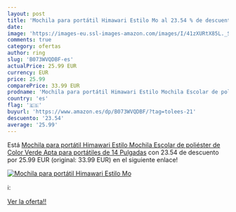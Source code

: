 ```yaml
---
layout: post
title: 'Mochila para portátil Himawari Estilo Mo al 23.54 % de descuento'
date: 
image: 'https://images-eu.ssl-images-amazon.com/images/I/41zXURtX85L._SL200_.jpg'
comments: true
category: ofertas
author: ring
slug: 'B073WVQDBF-es'
actualPrice: 25.99 EUR
currency: EUR
price: 25.99
comparePrice: 33.99 EUR
prodname: 'Mochila para portátil Himawari Estilo Mochila Escolar de poliéster de Color Verde Apta para portátiles de 14 Pulgadas'
country: 'es'
flag: '🇪🇸'
buyurl: 'https://www.amazon.es/dp/B073WVQDBF/?tag=tolees-21'
descuento: '23.54'
average: '25.99'
---
```


Está [Mochila para portátil Himawari Estilo Mochila Escolar de poliéster de Color Verde Apta para portátiles de 14 Pulgadas](https://www.amazon.es/dp/B073WVQDBF/?tag=tolees-21) con 23.54 de descuento por 25.99 EUR (original: 33.99 EUR) en el siguiente enlace!

[![Mochila para portátil Himawari Estilo Mo](https://images-eu.ssl-images-amazon.com/images/I/41zXURtX85L._SL200_.jpg)](https://www.amazon.es/dp/B073WVQDBF/?tag=tolees-21)

ℹ️:


[Ver la oferta!!](https://www.amazon.es/dp/B073WVQDBF/?tag=tolees-21)
